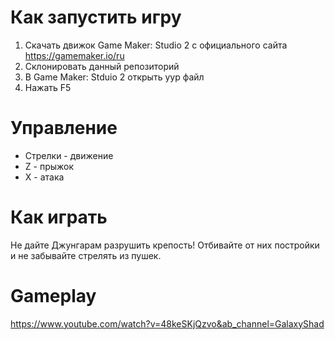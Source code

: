 # Как запустить игру
1. Скачать движок Game Maker: Studio 2 с официального сайта https://gamemaker.io/ru
2. Склонировать данный репозиторий
3. В Game Maker: Stduio 2 открыть yyp файл
4. Нажать F5

# Управление
* Стрелки - движение
* Z - прыжок
* X - атака

# Как играть
Не дайте Джунгарам разрушить крепость! Отбивайте от них постройки и не забывайте стрелять из пушек.

# Gameplay
https://www.youtube.com/watch?v=48keSKjQzvo&ab_channel=GalaxyShad